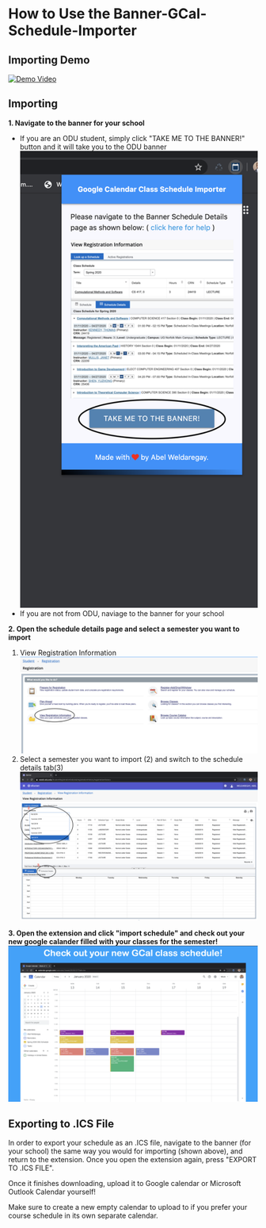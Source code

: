 # How to Use the Banner-GCal-Schedule-Importer

## Importing Demo
[![Demo Video](https://img.youtube.com/vi/Sz8kGmeJ-m4/0.jpg)](https://www.youtube.com/watch?v=Sz8kGmeJ-m4)

## Importing
<b>1. Navigate to the banner for your school</b>
- If you are an ODU student, simply click "TAKE ME TO THE BANNER!" button and it will take you to the ODU banner
     <img src = "./screenshots/banner_button.png">
- If you are not from ODU, naviage to the banner for your school<br>

<b>2. Open the schedule details page and select a semester you want to import</b><br>
        
  1. View Registration Information
    <img src="./screenshots/help_registration.png">
  2. Select a semester you want to import (2) and switch to the schedule details tab(3)
    <img src="./screenshots/select_semester.png">

<b>3. Open the extension and click "import schedule" and check out your new google calander filled with your classes for the semester!</b>
    <img src="./screenshots/final-result.png">

## Exporting to .ICS File

In order to export your schedule as an .ICS file, navigate to the banner (for your school) the same way you would for importing (shown above), and return to the extension. Once you open the extension again, press "EXPORT TO .ICS FILE".

Once it finishes downloading, upload it to Google calendar or Microsoft Outlook Calendar yourself!

Make sure to create a new empty calendar to upload to if you prefer your course schedule in its own separate calendar.
